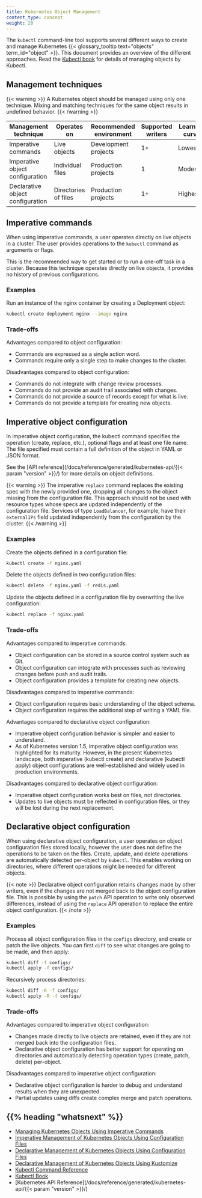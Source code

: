 ```yaml
---
title: Kubernetes Object Management
content_type: concept
weight: 20
---
```


<!-- overview -->
The `kubectl` command-line tool supports several different ways to create and manage
Kubernetes {{< glossary_tooltip text="objects" term_id="object" >}}. This document provides an overview of the different
approaches. Read the [Kubectl book](https://kubectl.docs.kubernetes.io) for
details of managing objects by Kubectl.

<!-- body -->

## Management techniques

{{< warning >}}
A Kubernetes object should be managed using only one technique. Mixing
and matching techniques for the same object results in undefined behavior.
{{< /warning >}}

| Management technique             | Operates on          |Recommended environment | Supported writers  | Learning curve |
|----------------------------------|----------------------|------------------------|--------------------|----------------|
| Imperative commands              | Live objects         | Development projects   | 1+                 | Lowest         |
| Imperative object configuration  | Individual files     | Production projects    | 1                  | Moderate       |
| Declarative object configuration | Directories of files | Production projects    | 1+                 | Highest        |

## Imperative commands

When using imperative commands, a user operates directly on live objects
in a cluster. The user provides operations to
the `kubectl` command as arguments or flags.

This is the recommended way to get started or to run a one-off task in
a cluster. Because this technique operates directly on live
objects, it provides no history of previous configurations.

### Examples

Run an instance of the nginx container by creating a Deployment object:

```sh
kubectl create deployment nginx --image nginx
```

### Trade-offs

Advantages compared to object configuration:

- Commands are expressed as a single action word.
- Commands require only a single step to make changes to the cluster.

Disadvantages compared to object configuration:

- Commands do not integrate with change review processes.
- Commands do not provide an audit trail associated with changes.
- Commands do not provide a source of records except for what is live.
- Commands do not provide a template for creating new objects.

## Imperative object configuration

In imperative object configuration, the kubectl command specifies the
operation (create, replace, etc.), optional flags and at least one file
name. The file specified must contain a full definition of the object
in YAML or JSON format.

See the [API reference](/docs/reference/generated/kubernetes-api/{{< param "version" >}}/)
for more details on object definitions.

{{< warning >}}
The imperative `replace` command replaces the existing
spec with the newly provided one, dropping all changes to the object missing from
the configuration file.  This approach should not be used with resource
types whose specs are updated independently of the configuration file.
Services of type `LoadBalancer`, for example, have their `externalIPs` field updated
independently from the configuration by the cluster.
{{< /warning >}}

### Examples

Create the objects defined in a configuration file:

```sh
kubectl create -f nginx.yaml
```

Delete the objects defined in two configuration files:

```sh
kubectl delete -f nginx.yaml -f redis.yaml
```

Update the objects defined in a configuration file by overwriting
the live configuration:

```sh
kubectl replace -f nginx.yaml
```

### Trade-offs

Advantages compared to imperative commands:

- Object configuration can be stored in a source control system such as Git.
- Object configuration can integrate with processes such as reviewing changes before push and audit trails.
- Object configuration provides a template for creating new objects.

Disadvantages compared to imperative commands:

- Object configuration requires basic understanding of the object schema.
- Object configuration requires the additional step of writing a YAML file.

Advantages compared to declarative object configuration:

- Imperative object configuration behavior is simpler and easier to understand.
- As of Kubernetes version 1.5, imperative object configuration was highlighted for its maturity. However, in the present Kubernetes landscape, both imperative (kubectl create) and declarative (kubectl apply) object configurations are well-established and widely used in production environments.

Disadvantages compared to declarative object configuration:

- Imperative object configuration works best on files, not directories.
- Updates to live objects must be reflected in configuration files, or they will be lost during the next replacement.

## Declarative object configuration

When using declarative object configuration, a user operates on object
configuration files stored locally, however the user does not define the
operations to be taken on the files. Create, update, and delete operations
are automatically detected per-object by `kubectl`. This enables working on
directories, where different operations might be needed for different objects.

{{< note >}}
Declarative object configuration retains changes made by other
writers, even if the changes are not merged back to the object configuration file.
This is possible by using the `patch` API operation to write only
observed differences, instead of using the `replace`
API operation to replace the entire object configuration.
{{< /note >}}

### Examples

Process all object configuration files in the `configs` directory, and create or
patch the live objects. You can first `diff` to see what changes are going to be
made, and then apply:

```sh
kubectl diff -f configs/
kubectl apply -f configs/
```

Recursively process directories:

```sh
kubectl diff -R -f configs/
kubectl apply -R -f configs/
```

### Trade-offs

Advantages compared to imperative object configuration:

- Changes made directly to live objects are retained, even if they are not merged back into the configuration files.
- Declarative object configuration has better support for operating on directories and automatically detecting operation types (create, patch, delete) per-object.

Disadvantages compared to imperative object configuration:

- Declarative object configuration is harder to debug and understand results when they are unexpected.
- Partial updates using diffs create complex merge and patch operations.

## {{% heading "whatsnext" %}}

- [Managing Kubernetes Objects Using Imperative Commands](/docs/tasks/manage-kubernetes-objects/imperative-command/)
- [Imperative Management of Kubernetes Objects Using Configuration Files](/docs/tasks/manage-kubernetes-objects/imperative-config/)
- [Declarative Management of Kubernetes Objects Using Configuration Files](/docs/tasks/manage-kubernetes-objects/declarative-config/)
- [Declarative Management of Kubernetes Objects Using Kustomize](/docs/tasks/manage-kubernetes-objects/kustomization/)
- [Kubectl Command Reference](/docs/reference/generated/kubectl/kubectl-commands/)
- [Kubectl Book](https://kubectl.docs.kubernetes.io)
- [Kubernetes API Reference](/docs/reference/generated/kubernetes-api/{{< param "version" >}}/)

